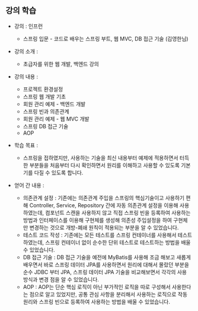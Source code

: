 ## 강의 학습

- 강의 : 인프런
    - 스프링 입문 - 코드로 배우는 스프링 부트, 웹 MVC, DB 접근 기술 (김영한님)

- 강의 소개 :
    - 초급자를 위한 웹 개발, 백엔드 강의

- 강의 내용 :
    - 프로젝트 환경설정
    - 스프링 웹 개발 기초
    - 회원 관리 예제 - 백엔드 개발
    - 스프링 빈과 의존관계
    - 회원 관리 예제 - 웹 MVC 개발
    - 스프링 DB 접근 기술
    - AOP
  
- 학습 목표 :
    - 스프링을 접하였지만, 사용하는 기술을 최신 내용부터 예제에 적용하면서 터득한 부분들을 처음부터 다시 확인하면서 원리를 이해하고 사용할 수 있도록 기본기를 다질 수 있도록 합니다.
  
- 얻어 간 내용 : 
    - 의존관계 설정 : 기존에는 의존관계 주입을 스프링의 핵심기술이고 사용하기 편해 Controller, Service, Repository 간에 자동 의존관계 설정을 이용해 사용하였는데, 컴포넌트 스캔을 사용하지 않고 직접 스프링 빈을 등록하여 사용하는 방법과 인터페이스를 이용해 구현체를 생성해 의존성 주입설정을 하여 구현체만 변경하는 것으로 개방-폐쇄 원칙이 적용되는 부분을 알 수 있었습니다.
    - 테스트 코드 작성 : 기존에는 모든 테스트를 스프링 컨테이너를 사용해서 테스트하였는데, 스프링 컨테이너 없이 순수한 단위 테스트로 테스트하는 방법을 배울 수 있었습니다.
    - DB 접근 기술 : DB 접근 기술을 예전에 MyBatis를 사용해 조금 해보고 새롭게 배우면서 바로 스프링 데이터 JPA를 사용하면서 원리에 대해서 몰랐던 부분을 순수 JDBC 부터 JPA, 스프링 데이터 JPA 기술을 비교해보면서 각각의 사용 방식과 변경 점을 알 수 있었습니다.
    - AOP : AOP는 단순 핵심 로직이 아닌 부가적인 로직을 따로 구성해서 사용한다는 점으로 알고 있었지만, 공통 관심 사항을 분리해서 사용하는 로직으로 작동 원리와 스프링 빈으로 등록하여 사용하는 방법을 배울 수 있었습니다.
